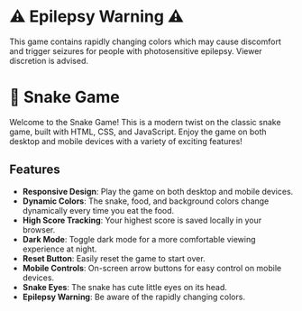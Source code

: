 # ⚠️ Epilepsy Warning ⚠️

This game contains rapidly changing colors which may cause discomfort and trigger seizures for people with photosensitive epilepsy. Viewer discretion is advised.

# 🐍 Snake Game

Welcome to the Snake Game! This is a modern twist on the classic snake game, built with HTML, CSS, and JavaScript. Enjoy the game on both desktop and mobile devices with a variety of exciting features!

## Features

- **Responsive Design**: Play the game on both desktop and mobile devices.
- **Dynamic Colors**: The snake, food, and background colors change dynamically every time you eat the food.
- **High Score Tracking**: Your highest score is saved locally in your browser.
- **Dark Mode**: Toggle dark mode for a more comfortable viewing experience at night.
- **Reset Button**: Easily reset the game to start over.
- **Mobile Controls**: On-screen arrow buttons for easy control on mobile devices.
- **Snake Eyes**: The snake has cute little eyes on its head.
- **Epilepsy Warning**: Be aware of the rapidly changing colors.
